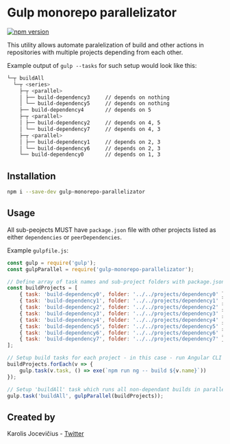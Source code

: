 # Gulp monorepo parallelizator

[![npm version](https://badge.fury.io/js/gulp-monorepo-parallelizator.svg)](https://badge.fury.io/js/gulp-monorepo-parallelizator)

This utility allows automate paralelization of build and other actions in repositories with multiple projects depending from each other. 

Example output of `gulp --tasks` for such setup would look like this:

```bash
└─┬ buildAll
  └─┬ <series>
    ├─┬ <parallel>
    │ ├── build-dependency3     // depends on nothing
    │ └── build-dependency5     // depends on nothing
    ├── build-dependency4       // depends on 5
    ├─┬ <parallel>
    │ ├── build-dependency2     // depends on 4, 5
    │ └── build-dependency7     // depends on 4, 3
    ├─┬ <parallel>
    │ ├── build-dependency1     // depends on 2, 3
    │ └── build-dependency6     // depends on 2, 3
    └── build-dependency0       // depends on 1, 3
```

## Installation

```bash
npm i --save-dev gulp-monorepo-parallelizator
```

## Usage

All sub-peojects MUST have `package.json` file with other projects listed as either `dependencies` or `peerDependencies`.

Example `gulpfile.js`: 

```js
const gulp = require('gulp');
const gulpParallel = require('gulp-monorepo-parallelizator');

// Define array of task names and sub-project folders with package.json files
const buildProjects = [
    { task: 'build-dependency0', folder: '../../projects/dependency0' },
    { task: 'build-dependency1', folder: '../../projects/dependency1' },
    { task: 'build-dependency2', folder: '../../projects/dependency2' },
    { task: 'build-dependency3', folder: '../../projects/dependency3' },
    { task: 'build-dependency4', folder: '../../projects/dependency4' },
    { task: 'build-dependency5', folder: '../../projects/dependency5' },
    { task: 'build-dependency6', folder: '../../projects/dependency6' },
    { task: 'build-dependency7', folder: '../../projects/dependency7' },
];

// Setup build tasks for each project - in this case - run Angular CLI build as child process
buildProjects.forEach(v => {
    gulp.task(v.task, () => exe(`npm run ng -- build ${v.name}`))
});

// Setup 'buildAll' task which runs all non-dependant builds in parallel 
gulp.task('buildAll', gulpParallel(buildProjects));

```

## Created by

Karolis Jocevičius - [Twitter](https://twitter.com/kjocevicius)
